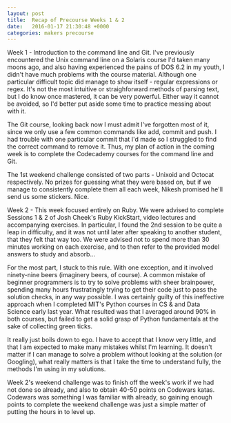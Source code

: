 ```yaml
---
layout: post
title:  Recap of Precourse Weeks 1 & 2
date:   2016-01-17 21:30:48 +0000 
categories: makers precourse
---
```


Week 1 - Introduction to the command line and Git. I've previously encountered the Unix command line on a Solaris course I'd taken many moons ago, and also having experienced the pains of DOS 6.2 in my youth, I didn't have much problems with the course material. Although one particular difficult topic did manage to show itself - regular expressions or regex. It's not the most intuitive or straighforward methods of parsing text, but I do know once mastered, it can be very powerful. Either way it cannot be avoided, so I'd better put aside some time to practice messing about with it.

The Git course, looking back now I must admit I've forgotten most of it, since we only use a few common commands like add, commit and push. I had trouble with one particular commit that I'd made so I struggled to find the correct command to remove it. Thus, my plan of action in the coming week is to complete the Codecademy courses for the command line and Git.

The 1st weekend challenge consisted of two parts - Unixoid and Octocat respectively. No prizes for guessing what they were based on, but if we manage to consistently complete them all each week, Nikesh promised he'll send us some stickers. Nice.


Week 2 - This week focused entirely on Ruby. We were advised to complete Sessions 1 & 2 of Josh Cheek's Ruby KickStart, video lectures and accompanying exercises. In particular, I found the 2nd session to be quite a leap in difficulty, and it was not until later after speaking to another student, that they felt that way too. We were advised not to spend more than 30 minutes working on each exercise, and to then refer to the provided model answers to study and absorb...

For the most part, I stuck to this rule. With one exception, and it involved ninety-nine beers (imaginery beers, of course). A common mistake of beginner programmers is to try to solve problems with sheer brainpower, spending many hours frustratingly trying to get their code just to pass the solution checks, in any way possible. I was certainly guilty of this ineffective approach when I completed MIT's Python courses in CS & and Data Science early last year. What resulted was that I averaged around 90% in both courses, but failed to get a solid grasp of Python fundamentals at the sake of collecting green ticks.

It really just boils down to ego. I have to accept that I know very little, and that I am expected to make many mistakes whilst I'm learning. It doesn't matter if I can manage to solve a problem without looking at the solution (or Googling), what really matters is that I take the time to understand fully, the methods I'm using in my solutions.

Week 2's weekend challenge was to finish off the week's work if we had not done so already, and also to obtain 40-50 points on Codewars katas. Codewars was something I was familiar with already, so gaining enough points to complete the weekend challenge was just a simple matter of putting the hours in to level up.